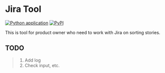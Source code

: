 # Jira Tool

[![Python application](https://github.com/SharryXu/jira-tool/actions/workflows/python-app.yml/badge.svg)](https://github.com/SharryXu/jira-tool/actions/workflows/python-app.yml)
[![PyPI](https://img.shields.io/pypi/v/sharry-jira-tool.svg?style=flat-square)](https://pypi.org/project/sharry-jira-tool)

This is tool for product owner who need to work with Jira on sorting stories.

## TODO

> 1. Add log
> 2. Check input, etc.